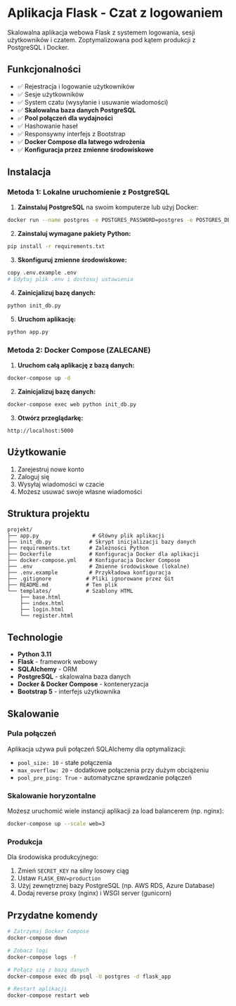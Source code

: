 # Aplikacja Flask - Czat z logowaniem

Skalowalna aplikacja webowa Flask z systemem logowania, sesji użytkowników i czatem.
Zoptymalizowana pod kątem produkcji z PostgreSQL i Docker.

## Funkcjonalności

- ✅ Rejestracja i logowanie użytkowników
- ✅ Sesje użytkowników
- ✅ System czatu (wysyłanie i usuwanie wiadomości)
- ✅ **Skalowalna baza danych PostgreSQL**
- ✅ **Pool połączeń dla wydajności**
- ✅ Hashowanie haseł
- ✅ Responsywny interfejs z Bootstrap
- ✅ **Docker Compose dla łatwego wdrożenia**
- ✅ **Konfiguracja przez zmienne środowiskowe**

## Instalacja

### Metoda 1: Lokalne uruchomienie z PostgreSQL

1. **Zainstaluj PostgreSQL** na swoim komputerze lub użyj Docker:
```bash
docker run --name postgres -e POSTGRES_PASSWORD=postgres -e POSTGRES_DB=flask_app -p 5432:5432 -d postgres:15-alpine
```

2. **Zainstaluj wymagane pakiety Python:**
```bash
pip install -r requirements.txt
```

3. **Skonfiguruj zmienne środowiskowe:**
```bash
copy .env.example .env
# Edytuj plik .env i dostosuj ustawienia
```

4. **Zainicjalizuj bazę danych:**
```bash
python init_db.py
```

5. **Uruchom aplikację:**
```bash
python app.py
```

### Metoda 2: Docker Compose (ZALECANE)

1. **Uruchom całą aplikację z bazą danych:**
```bash
docker-compose up -d
```

2. **Zainicjalizuj bazę danych:**
```bash
docker-compose exec web python init_db.py
```

3. **Otwórz przeglądarkę:**
```
http://localhost:5000
```

## Użytkowanie

1. Zarejestruj nowe konto
2. Zaloguj się
3. Wysyłaj wiadomości w czacie
4. Możesz usuwać swoje własne wiadomości

## Struktura projektu

```
projekt/
├── app.py                 # Główny plik aplikacji
├── init_db.py            # Skrypt inicjalizacji bazy danych
├── requirements.txt      # Zależności Python
├── Dockerfile            # Konfiguracja Docker dla aplikacji
├── docker-compose.yml    # Konfiguracja Docker Compose
├── .env                  # Zmienne środowiskowe (lokalne)
├── .env.example          # Przykładowa konfiguracja
├── .gitignore           # Pliki ignorowane przez Git
├── README.md            # Ten plik
└── templates/           # Szablony HTML
    ├── base.html
    ├── index.html
    ├── login.html
    └── register.html
```

## Technologie

- **Python 3.11**
- **Flask** - framework webowy
- **SQLAlchemy** - ORM
- **PostgreSQL** - skalowalna baza danych
- **Docker & Docker Compose** - konteneryzacja
- **Bootstrap 5** - interfejs użytkownika

## Skalowanie

### Pula połączeń
Aplikacja używa puli połączeń SQLAlchemy dla optymalizacji:
- `pool_size: 10` - stałe połączenia
- `max_overflow: 20` - dodatkowe połączenia przy dużym obciążeniu
- `pool_pre_ping: True` - automatyczne sprawdzanie połączeń

### Skalowanie horyzontalne
Możesz uruchomić wiele instancji aplikacji za load balancerem (np. nginx):
```bash
docker-compose up --scale web=3
```

### Produkcja
Dla środowiska produkcyjnego:
1. Zmień `SECRET_KEY` na silny losowy ciąg
2. Ustaw `FLASK_ENV=production`
3. Użyj zewnętrznej bazy PostgreSQL (np. AWS RDS, Azure Database)
4. Dodaj reverse proxy (nginx) i WSGI server (gunicorn)

## Przydatne komendy

```bash
# Zatrzymaj Docker Compose
docker-compose down

# Zobacz logi
docker-compose logs -f

# Połącz się z bazą danych
docker-compose exec db psql -U postgres -d flask_app

# Restart aplikacji
docker-compose restart web
```
